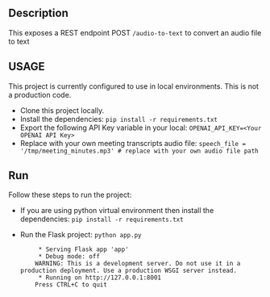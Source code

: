 ## Description

This exposes a REST endpoint POST `/audio-to-text` to convert an audio file to text

## USAGE
This project is currently configured to use in local environments. This is not a production code.
- Clone this project locally.
- Install the dependencies:
    `pip install -r requirements.txt`
- Export the following API Key variable in your local:
   `OPENAI_API_KEY=<Your OPENAI API Key>`
- Replace with your own meeting transcripts audio file:
    `speech_file = '/tmp/meeting_minutes.mp3' # replace with your own audio file path`


## Run
Follow these steps to run the project:
- If you are using python virtual environment then install the dependencies:
   `pip install -r requirements.txt`
- Run the Flask project:
    `python app.py`

    ```
         * Serving Flask app 'app'
         * Debug mode: off
        WARNING: This is a development server. Do not use it in a production deployment. Use a production WSGI server instead.
         * Running on http://127.0.0.1:8001
        Press CTRL+C to quit
    ```
